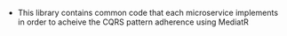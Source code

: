 - This library contains common code that each microservice implements in order to acheive the CQRS pattern adherence using MediatR